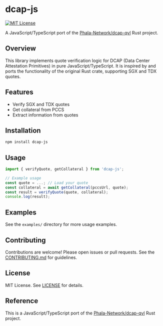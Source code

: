 # dcap-js

[![MIT License](https://img.shields.io/badge/License-MIT-yellow.svg)](LICENSE)

A JavaScript/TypeScript port of the [Phala-Network/dcap-qvl](https://github.com/Phala-Network/dcap-qvl) Rust project.

## Overview

This library implements quote verification logic for DCAP (Data Center Attestation Primitives) in pure JavaScript/TypeScript. It is inspired by and ports the functionality of the original Rust crate, supporting SGX and TDX quotes.

## Features

- Verify SGX and TDX quotes
- Get collateral from PCCS
- Extract information from quotes

## Installation

```bash
npm install dcap-js
```

## Usage

```typescript
import { verifyQuote, getCollateral } from 'dcap-js';

// Example usage
const quote = ...; // Load your quote
const collateral = await getCollateral(pccsUrl, quote);
const result = verifyQuote(quote, collateral);
console.log(result);
```

## Examples

See the `examples/` directory for more usage examples.

## Contributing

Contributions are welcome! Please open issues or pull requests. See the [CONTRIBUTING.md](CONTRIBUTING.md) for guidelines.

## License

MIT License. See [LICENSE](LICENSE) for details.

## Reference

This is a JavaScript/TypeScript port of the [Phala-Network/dcap-qvl](https://github.com/Phala-Network/dcap-qvl) Rust project.
